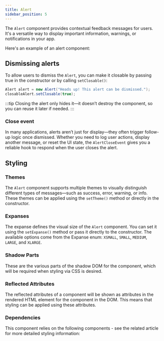```yaml
---
title: Alert
sidebar_position: 5
---
```


<DocChip chip='shadow' />
<DocChip chip='name' label="dwc-alert" />

The `Alert` component provides contextual feedback messages for users. It's a versatile way to display important information, warnings, or notifications in your app.

Here's an example of an alert component:

<ComponentDemo 
path='http://localhost:8080/webforj/alert?' 
height = '100px'
/>

## Dismissing alerts

To allow users to dismiss the `Alert`, you can make it closable by passing true in the constructor or by calling `setClosable()`:

```java 
Alert alert = new Alert("Heads up! This alert can be dismissed.");
closableAlert.setClosable(true);
```

<ComponentDemo 
path='http://localhost:8080/webforj/closablealert?' 
height = '125px'
/>


:::tip
Closing the alert only hides it—it doesn’t destroy the component, so you can reuse it later if needed.
:::

### Close event

In many applications, alerts aren’t just for display—they often trigger follow-up logic once dismissed. Whether you need to log user actions, display another message, or reset the UI state, the `AlertCloseEvent` gives you a reliable hook to respond when the user closes the alert.

<ComponentDemo 
path='http://localhost:8080/webforj/alertcloseevent?' 
height = '300px'
/>

## Styling

### Themes

The `Alert` component supports multiple <JavadocLink type="foundation" location="com/webforj/component/Theme"> themes </JavadocLink> to visually distinguish different types of messages—such as success, error, warning, or info. These themes can be applied using the `setTheme()` method or directly in the constructor.

<ComponentDemo 
path='http://localhost:8080/webforj/alertthemes?' 
height = '500px'
/>


### Expanses

The expanse defines the visual size of the `Alert` component. You can set it using the `setExpanse()` method or pass it directly to the constructor. The available options come from the Expanse enum: `XSMALL`, `SMALL`, `MEDIUM`, `LARGE`, and `XLARGE`.

<ComponentDemo 
path='http://localhost:8080/webforj/alertexpanses?' 
height = '425px'
/>


### Shadow Parts
These are the various parts of the shadow DOM for the component, which will be required when styling via CSS is desired.
<TableBuilder tag='dwc-alert' table="parts"/>



### Reflected Attributes

  The reflected attributes of a component will be shown as attributes in the rendered HTML element for the component in the DOM. This means that styling can be applied using these attributes.
  
  <TableBuilder tag='dwc-alert' table="reflects"/>

### Dependencies

  This component relies on the following components - see the related article for more detailed styling information:
  
  <TableBuilder tag='dwc-alert' table="dependencies"/>